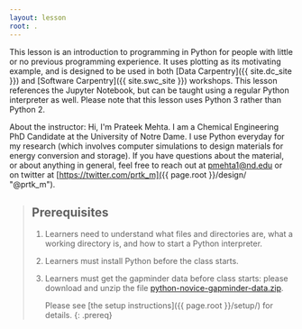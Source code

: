 ```yaml
---
layout: lesson
root: .
---
```


This lesson is an introduction to programming in Python
for people with little or no previous programming experience.
It uses plotting as its motivating example,
and is designed to be used in both [Data Carpentry]({{ site.dc_site }})
and [Software Carpentry]({{ site.swc_site }}) workshops.
This lesson references the Jupyter Notebook,
but can be taught using a regular Python interpreter as well.
Please note that this lesson uses Python 3 rather than Python 2.

About the instructor:
Hi, I'm Prateek Mehta. I am a Chemical Engineering PhD Candidate at the University of Notre Dame. I use Python everyday for my research (which involves computer simulations to design materials for energy conversion and storage). If you have questions about the material, or about anything in general, feel free to reach out at pmehta1@nd.edu or on twitter at 
[https://twitter.com/prtk_m]({{ page.root }}/design/ "@prtk_m").


<!-- > ## Under Design -->
<!-- > -->
<!-- > **This lesson is currently in its early design stage; -->
<!-- > please check [the design notes]({{ page.root }}/design/) -->
<!-- > to see what we have so far. -->
<!-- > Contributions are very welcome: -->
<!-- > we would be particularly grateful for exercises -->
<!-- > and for commentary on the ones already there.** -->
<!-- {: .callout} -->

> ## Prerequisites
>
> 1.  Learners need to understand what files and directories are,
>     what a working directory is,
>     and how to start a Python interpreter.
>
> 2. Learners must install Python before the class starts.
>
> 3. Learners must get the gapminder data before class starts:
>    please download and unzip the file 
>    [python-novice-gapminder-data.zip]({{page.root}}/files/python-novice-gapminder-data.zip).
>
>    Please see [the setup instructions]({{ page.root }}/setup/)
>    for details.
{: .prereq}
